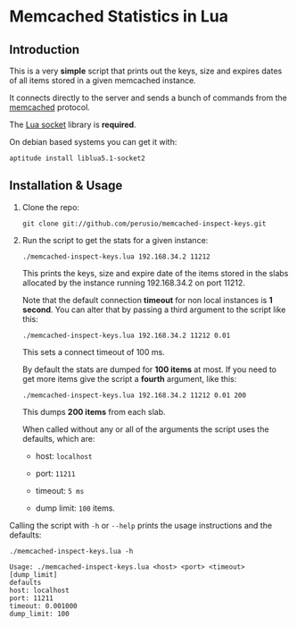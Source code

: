 # Memcached Statistics in Lua

## Introduction 

This is a very **simple** script that prints out the keys, size and
expires dates of all items stored in a given memcached instance.

It connects directly to the server and sends a bunch of commands from
the
[memcached](http://code.sixapart.com/svn/memcached/trunk/server/doc/protocol.txt)
protocol.

The
[Lua socket](http://w3.impa.br/~diego/software/luasocket/home.html)
library is **required**.

On debian based systems you can get it with:

    aptitude install liblua5.1-socket2

## Installation & Usage

 1. Clone the repo:
    
        git clone git://github.com/perusio/memcached-inspect-keys.git
 
 2. Run the script to get the stats for a given instance:

        ./memcached-inspect-keys.lua 192.168.34.2 11212 
    
    This prints the keys, size and expire date of the items stored in
    the slabs allocated by the instance running 192.168.34.2 on port
    11212.
    
    Note that the default connection **timeout** for non local
    instances is **1 second**. You can alter that by passing a third
    argument to the script like this:
    
        ./memcached-inspect-keys.lua 192.168.34.2 11212 0.01
        
    This sets a connect timeout of 100 ms.
    
    By default the stats are dumped for **100 items** at most. If you
    need to get more items give the script a **fourth** argument, like
    this:
    
        ./memcached-inspect-keys.lua 192.168.34.2 11212 0.01 200
        
    This dumps **200 items** from each slab.    
    
    When called without any or all of the arguments the script uses
    the defaults, which are:
    
    * host: `localhost`
    
    * port: `11211`
    
    * timeout: `5 ms`
    
    * dump limit: `100` items.

Calling the script with `-h` or `--help` prints the usage instructions
and the defaults:
  
    ./memcached-inspect-keys.lua -h                                                                            

    Usage: ./memcached-inspect-keys.lua <host> <port> <timeout> [dump_limit]
    defaults
    host: localhost
    port: 11211
    timeout: 0.001000
    dump_limit: 100
